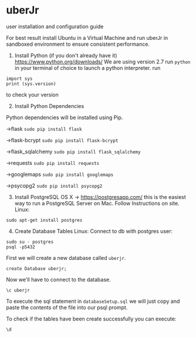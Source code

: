 # uberJr
user installation and configuration guide

For best result install Ubuntu in a Virtual Machine and run uberJr in sandboxed environment to ensure consistent performance.

1. Install Python (if you don't already have it) 
https://www.python.org/downloads/
We are using version 2.7
run `python` in your terminal of choice to launch a python interpreter.
run
```
import sys
print (sys.version)
```
to check your version

2. Install Python Dependencies

Python dependencies will be installed using Pip.

->flask
`sudo pip install flask`

->flask-bcrypt
`sudo pip install flask-bcrypt`

->flask_sqlalchemy
`sudo pip install flask_sqlalchemy`

->requests
`sudo pip install requests`

->googlemaps
`sudo pip install googlemaps`

->psycopg2
`sudo pip install psycopg2`

3. Install PostgreSQL
OS X -> https://postgresapp.com/ this is the easiest way to run a PostgreSQL Server on Mac. Follow Instructions on site.
Linux:
```
sudo apt-get install postgres
```

4. Create Database Tables
Linux:
Connect to db with postgres user:
```
sudo su - postgres
psql -p5432
```
First we will create a new database called `uberjr`.
```
create Database uberjr;
```
Now we'll have to connect to the database.
```
\c uberjr
```
To execute the sql statement in `databaseSetup.sql` we will just copy and paste the contents of the file into our psql prompt.

To check if the tables have been create successfully you can execute:
```
\d
```
